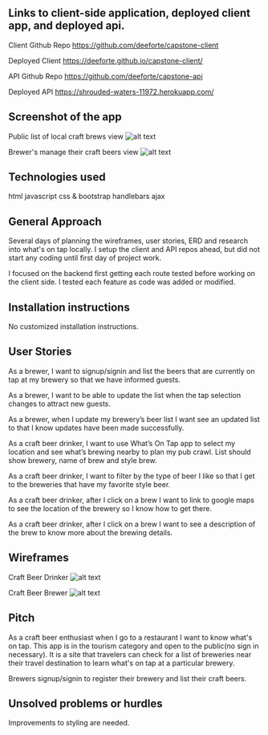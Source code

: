 ## Links to client-side application, deployed client app, and deployed api.

Client Github Repo https://github.com/deeforte/capstone-client

Deployed Client https://deeforte.github.io/capstone-client/

API Github Repo https://github.com/deeforte/capstone-api

Deployed API https://shrouded-waters-11972.herokuapp.com/

## Screenshot of the app

Public list of local craft brews view
![alt text](http://i.imgur.com/gJ2uuhG.png)

Brewer's manage their craft beers view
![alt text](http://i.imgur.com/cQHk8ku.png)


## Technologies used

html
javascript
css & bootstrap
handlebars
ajax

## General Approach

Several days of planning the wireframes, user stories, ERD and research into what's on tap locally.  I setup the client and API repos ahead, but did not start any coding until first day of project work.

I focused on the backend first getting each route tested before working on the client side.  I tested each feature as code was added or modified.

## Installation instructions

No customized installation instructions.

## User Stories

As a brewer, I want to signup/signin and list the beers that are currently on tap at my brewery so that we have informed guests.

As a brewer, I want to be able to update the list when the tap selection changes to attract new guests.

As a brewer, when I update my brewery’s beer list I want see an updated list to that I know updates have been made successfully.

As a craft beer drinker, I want to use What’s On Tap app to select my location and see what’s brewing nearby to plan my pub crawl.  List should show brewery, name of brew and style brew.

As a craft beer drinker, I want to filter by the type of beer I like so that I get to the breweries that have my favorite style beer.

As a craft beer drinker, after I click on a brew I want to link to google maps to see the location of the brewery so I know how to get there.

As a craft beer drinker, after I click on a brew I want to see a description of the brew to know more about the brewing details.


## Wireframes

Craft Beer Drinker
![alt text](http://i.imgur.com/1ejt5y5.jpg)

Craft Beer Brewer
![alt text](http://i.imgur.com/Ss2Wm0K.jpg)


## Pitch

As a craft beer enthusiast when I go to a restaurant I want to know what's on tap.  This app is in the tourism category and open to the public(no sign in necessary).   It is a site that travelers can check for a list of breweries near their travel destination to learn what's on tap at a particular brewery.

Brewers signup/signin to register their brewery and list their craft beers.


## Unsolved problems or hurdles

Improvements to styling are needed.
